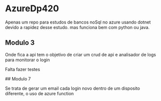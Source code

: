 # AzureDp420
Apenas um repo para estudos de bancos noSql no azure usando dotnet devido a rapidez desse estudo.
mas funciona bem com python ou java.
## Modulo 3
<p> Onde fica a api tem o objetivo de criar um crud de api e analisador de logs para monitorar o login</p>
<p> Falta fazer testes</p>
## Modulo 7
<p> Se trata de gerar um email cada login novo dentro de um disposito diferente, o uso de azure function</p>
